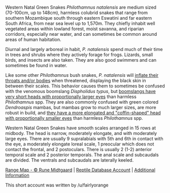 Western Natal Green Snakes *Philothamnus natalensis* are medium sized (70-100cm, up to 148cm), harmless colubrid snakes that range from southern Mozambique south through eastern Eswatini and far eastern South Africa, from near sea level up to 1,570m.  They chiefly inhabit well vegetated areas within lowland forest, moist savanna, and riparian corridors, especially near water, and can sometimes be common around areas of human habitation.
  
Diurnal and largely arboreal in habit, *P. natalensis* spend much of their time in trees and shrubs where they actively forage for frogs.  Lizards, small birds, and insects are also taken.  They are also good swimmers and can sometimes be found in water.

Like some other *Philothamnus* bush snakes, *P. natalensis* will [inflate their throats and/or bodies](https://www.inaturalist.org/photos/49160585?size=large) when threatened, displaying the black skin in between their scales.  This behavior causes them to sometimes be confused with the venomous boomslang *Dispholidus typus*, but [boomslangs have very short heads with proportionally larger eyes](https://www.africansnakebiteinstitute.com/articles/snake-comparison-spotted-bush-snake-vs-boomslang/) than harmless *Philothamnus* spp.  They are also commonly confused with green colored *Dendroaspis* mambas, but mambas grow to much larger sizes, are more robust in build, and [they have a more elongated and "coffin-shaped" head with proportionally smaller eyes](https://www.africansnakebiteinstitute.com/articles/snake-comparison-eastern-natal-green-snake-vs-green-mamba/) than harmless *Philothamnus* spp.

Western Natal Green Snakes have smooth scales arranged in 15 rows at midbody.  The head is narrow, moderately elongate, and with moderately large eyes.  There are usually 9 supralabials with 5th and 6th in contact with the eye, a moderately elongate loreal scale, 1 preocular which does not contact the frontal, and 2 postoculars.  There is usually 2 (1-2) anterior temporal scale and 2 posterior temporals.  The anal scale and subcaudals are divided.  The ventrals and subcaudals are laterally keeled.

[Range Map - © Rune Midtgaard](https://repfocus.dk/maps1/TAX/Serpentes/Colubridae/Philothamnus_natalensis_map.html)  |  [Reptile Database Account](https://reptile-database.reptarium.cz/species?genus=Philothamnus&species=natalensis)  |  [Additional Information](https://www.africansnakebiteinstitute.com/snake/eastern-natal-green-snake/)

This short account was written by /u/fairlyorange